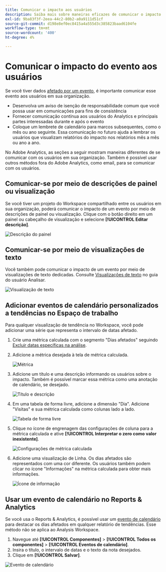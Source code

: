 ```yaml
---
title: Comunicar o impacto aos usuários
description: Saiba mais sobre maneiras eficazes de comunicar o impacto de um evento em sua organização.
exl-id: 9ba83f3f-2eea-44c2-80b2-a0a9111d51cf
source-git-commit: d198e8ef0ec8415a4a555d3c385823baad6104fe
workflow-type: tm+mt
source-wordcount: '400'
ht-degree: 4%

---
```


# Comunicar o impacto do evento aos usuários

Se você tiver dados [afetado por um evento](overview.md), é importante comunicar esse evento aos usuários em sua organização.

* Desenvolva um aviso de isenção de responsabilidade comum que você possa usar em comunicações para fins de consistência
* Fornecer comunicação contínua aos usuários do Analytics e principais partes interessadas durante e após o evento
* Coloque um lembrete de calendário para marcos subsequentes, como o mês ou ano seguinte. Essa comunicação no futuro ajuda a lembrar os usuários que visualizam relatórios do impacto nos relatórios mês a mês ou ano a ano.

No Adobe Analytics, as seções a seguir mostram maneiras diferentes de se comunicar com os usuários em sua organização. Também é possível usar outros métodos fora do Adobe Analytics, como email, para se comunicar com os usuários.

## Comunicar-se por meio de descrições de painel ou visualização

Se você tiver um projeto do Workspace compartilhado entre os usuários em sua organização, poderá comunicar o impacto de um evento por meio de descrições de painel ou visualização. Clique com o botão direito em um painel ou cabeçalho de visualização e selecione **[!UICONTROL Editar descrição]**.

![Descrição do painel](assets/panel_description.png)

## Comunicar-se por meio de visualizações de texto

Você também pode comunicar o impacto de um evento por meio de visualizações de texto dedicadas. Consulte [Visualizações de texto](/help/analyze/analysis-workspace/visualizations/text.md) no guia do usuário Analisar.

![Visualização de texto](assets/text_visualization.png)

## Adicionar eventos de calendário personalizados a tendências no Espaço de trabalho

Para qualquer visualização de tendência no Workspace, você pode adicionar uma série que representa o intervalo de datas afetado.

1. Crie uma métrica calculada com o segmento &quot;Dias afetados&quot; seguindo [Excluir datas específicas na análise](segments.md).
1. Adicione a métrica desejada à tela de métrica calculada.

   ![Métrica](assets/calcmetric_event.png)

1. Adicione um título e uma descrição informando os usuários sobre o impacto. Também é possível marcar essa métrica como uma anotação de calendário, se desejado.

   ![Título e descrição](assets/calcmetric_title_description.png)

1. Em uma tabela de forma livre, adicione a dimensão &quot;Dia&quot;. Adicione &quot;Visitas&quot; e sua métrica calculada como colunas lado a lado.

   ![Tabela de forma livre](assets/calcmetric_freeform.png)

1. Clique no ícone de engrenagem das configurações de coluna para a métrica calculada e ative **[!UICONTROL Interpretar o zero como valor inexistente]**.

   ![Configurações de métrica calculada](assets/calcmetric_zero_no_value.png)

1. Adicione uma visualização de Linha. Os dias afetados são representados com uma cor diferente. Os usuários também podem clicar no ícone &quot;Informações&quot; na métrica calculada para obter mais informações.

   ![Ícone de informação](assets/calcmetric_infoicon.png)

## Usar um evento de calendário no Reports &amp; Analytics

Se você usa o Reports &amp; Analytics, é possível usar um [evento de calendário](/help/components/t-calendar-event.md) para destacar os dias afetados em qualquer relatório de tendências. Esse método não se aplica ao Analysis Workspace.

1. Navegue até **[!UICONTROL Componentes]** > **[!UICONTROL Todos os componentes]** > **[!UICONTROL Eventos de calendário]**.
2. Insira o título, o intervalo de datas e o texto da nota desejados.
3. Clique em **[!UICONTROL Salvar]**.

![Evento de calendário](assets/exclude_calendar_event.png)
